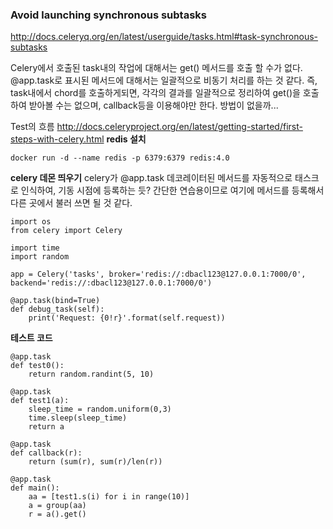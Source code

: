 ### Avoid launching synchronous subtasks
http://docs.celeryq.org/en/latest/userguide/tasks.html#task-synchronous-subtasks

Celery에서 호출된 task내의 작업에 대해서는 get() 메서드를 호출 할 수가 없다.
@app.task로 표시된 메서드에 대해서는 일괄적으로 비동기 처리를 하는 것 같다.
즉, task내에서 chord를 호출하게되면, 각각의 결과를 일괄적으로 정리하여 get()을 호출하여 받아볼 수는 없으며, callback등을 이용해야만 한다.
방법이 없을까...

Test의 흐름
http://docs.celeryproject.org/en/latest/getting-started/first-steps-with-celery.html
**redis 설치**
```
docker run -d --name redis -p 6379:6379 redis:4.0
```

**celery 데몬 띄우기**
celery가 @app.task 데코레이터된 메서드를 자동적으로 태스크로 인식하여,
기동 시점에 등록하는 듯?
간단한 연습용이므로 여기에 메서드를 등록해서 다른 곳에서 불러 쓰면 될 것 같다.
```
import os
from celery import Celery

import time
import random

app = Celery('tasks', broker='redis://:dbacl123@127.0.0.1:7000/0', backend='redis://:dbacl123@127.0.0.1:7000/0')

@app.task(bind=True)
def debug_task(self):
    print('Request: {0!r}'.format(self.request))
```

**테스트 코드**
```
@app.task
def test0():
    return random.randint(5, 10)

@app.task
def test1(a):
    sleep_time = random.uniform(0,3)
    time.sleep(sleep_time)
    return a

@app.task
def callback(r):
    return (sum(r), sum(r)/len(r))

@app.task
def main():
    aa = [test1.s(i) for i in range(10)]
    a = group(aa)
    r = a().get()

```
